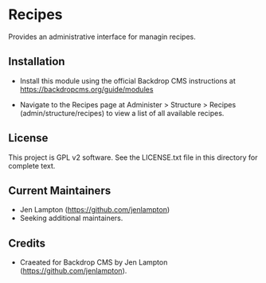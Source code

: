 Recipes
========

Provides an administrative interface for managin recipes.

Installation
------------

- Install this module using the official Backdrop CMS instructions at
  https://backdropcms.org/guide/modules

- Navigate to the Recipes page at Administer > Structure > Recipes
  (admin/structure/recipes) to view a list of all available recipes.


License
-------

This project is GPL v2 software. See the LICENSE.txt file in this directory for
complete text.


Current Maintainers
-------------------

- Jen Lampton (https://github.com/jenlampton)
- Seeking additional maintainers.


Credits
-------

- Craeated for Backdrop CMS by Jen Lampton (https://github.com/jenlampton).
